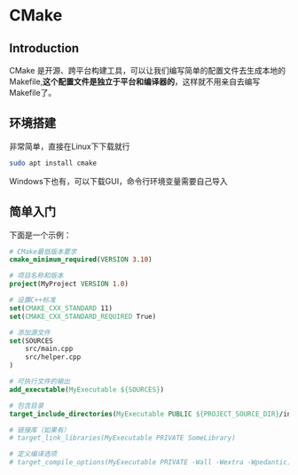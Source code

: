# CMake

## Introduction

CMake 是开源、跨平台构建工具，可以让我们编写简单的配置文件去生成本地的Makefile,**这个配置文件是独立于平台和编译器的**，这样就不用亲自去编写Makefile了。

## 环境搭建

非常简单，直接在Linux下下载就行

``` bash
sudo apt install cmake
```

Windows下也有，可以下载GUI，命令行环境变量需要自己导入

## 简单入门

下面是一个示例：

``` CMake
# CMake最低版本要求
cmake_minimum_required(VERSION 3.10)

# 项目名称和版本
project(MyProject VERSION 1.0)

# 设置C++标准
set(CMAKE_CXX_STANDARD 11)
set(CMAKE_CXX_STANDARD_REQUIRED True)

# 添加源文件
set(SOURCES
    src/main.cpp
    src/helper.cpp
)

# 可执行文件的输出
add_executable(MyExecutable ${SOURCES})

# 包含目录
target_include_directories(MyExecutable PUBLIC ${PROJECT_SOURCE_DIR}/include)

# 链接库（如果有）
# target_link_libraries(MyExecutable PRIVATE SomeLibrary)

# 定义编译选项
# target_compile_options(MyExecutable PRIVATE -Wall -Wextra -Wpedantic)
```
